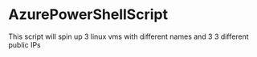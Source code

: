 # AzurePowerShellScript
This script will spin up 3 linux vms with different names and 3 3 different public IPs
